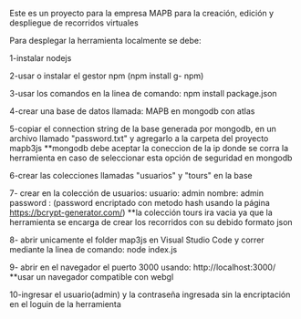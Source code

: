 Este es un proyecto para la empresa MAPB para la creación, edición y despliegue de recorridos virtuales

Para desplegar la herramienta localmente se debe: 

1-instalar nodejs 

2-usar o instalar el gestor npm (npm install g- npm)

3-usar los comandos en la linea de comando: 
    npm install package.json

4-crear una base de datos llamada: MAPB en mongodb con atlas

5-copiar el connection string de la base generada por mongodb, en un archivo llamado "password.txt" y agregarlo a la carpeta del proyecto mapb3js
**mongodb debe aceptar la coneccion de la ip donde se corra la herramienta en caso de seleccionar esta opción de seguridad en mongodb

6-crear las colecciones llamadas "usuarios" y "tours" en la base

7- crear en la colección de usuarios:
    usuario: admin
    nombre: admin
    password : (password encriptado con metodo hash usando la página https://bcrypt-generator.com/)
**la colección tours ira vacia ya que la herramienta se encarga de crear los recorridos con su debido formato json

8- abrir unicamente el folder map3js en Visual Studio Code y correr mediante la linea de comando: 
    node index.js

9- abrir en el navegador el puerto 3000 usando:
    http://localhost:3000/
**usar un navegador compatible con webgl

10-ingresar el usuario(admin) y la contraseña ingresada sin la encriptación en el loguin de la herramienta


